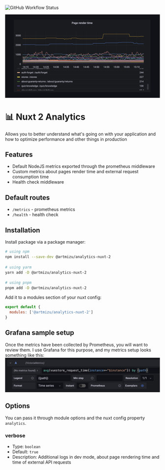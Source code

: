 ![GitHub Workflow Status](https://img.shields.io/github/actions/workflow/status/artmizu/analytics-nuxt-2/release.yml?branch=main&style=plastic)

![Cover](https://raw.githubusercontent.com/artmizu/analytics-nuxt-2/main/.github/cover.jpg)

# 📊 Nuxt 2 Analytics 
Allows you to better understand what's going on with your application and how to optimize performance and other things in production

## Features
* Default NodeJS metrics exported through the prometheus middleware
* Custom metrics about pages render time and external request consumption time
* Health check middleware

## Default routes
* `/metrics` - prometheus metrics
* `/health` - health check

## Installation
Install package via a package manager: 
```bash
# using npm
npm install --save-dev @artmizu/analytics-nuxt-2

# using yarm
yarn add -D @artmizu/analytics-nuxt-2

# using pnpm
pnpm add -D @artmizu/analytics-nuxt-2
```

Add it to a modules section of your nuxt config:
```js
export default {
  modules: ['@artmizu/analytics-nuxt-2']
}
```

## Grafana sample setup
Once the metrics have been collected by Prometheus, you will want to review them. I use Grafana for this purpose, and my metrics setup looks something like this:
![Cover](https://raw.githubusercontent.com/artmizu/analytics-nuxt-2/main/.github/grafana.jpg)

## Options
You can pass it through module options and the nuxt config property `analytics`.

### verbose
- Type: `boolean`
- Default: `true`
- Description: Additional logs in dev mode, about page rendering time and time of external API requests
